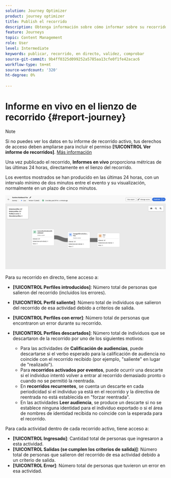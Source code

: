 ```yaml
---
solution: Journey Optimizer
product: journey optimizer
title: Publish el recorrido
description: Obtenga información sobre cómo informar sobre su recorrido
feature: Journeys
topic: Content Management
role: User
level: Intermediate
keywords: publicar, recorrido, en directo, validez, comprobar
source-git-commit: 9b4ff0325d099252a5785aa13cfe0f1fe42acac6
workflow-type: tm+mt
source-wordcount: '320'
ht-degree: 0%

---
```


# Informe en vivo en el lienzo de recorrido {#report-journey}

>[!NOTE]
>
>Si no puedes ver los datos en tu informe de recorrido activo, tus derechos de acceso deben ampliarse para incluir el permiso **[!UICONTROL Ver informe de recorridos]**. [Más información](../administration/permissions.md)

Una vez publicado el recorrido, **Informes en vivo** proporciona métricas de las últimas 24 horas, directamente en el lienzo del recorrido.

Los eventos mostrados se han producido en las últimas 24 horas, con un intervalo mínimo de dos minutos entre el evento y su visualización, normalmente en un plazo de cinco minutos.

![](assets/journey_live_report.png)

Para su recorrido en directo, tiene acceso a:

* **[!UICONTROL Perfiles introducidos]**: Número total de personas que salieron del recorrido (incluidos los errores).
* **[!UICONTROL Perfil saliente]**: Número total de individuos que salieron del recorrido de esa actividad debido a criterios de salida.
* **[!UICONTROL Perfiles con error]**: Número total de personas que encontraron un error durante su recorrido.
* **[!UICONTROL Perfiles descartados]**: Número total de individuos que se descartaron de la recorrido por uno de los siguientes motivos:

   * Para las actividades de **Calificación de audiencias**, puede descartarse si el verbo esperado para la calificación de audiencia no coincide con el recorrido recibido (por ejemplo, &quot;saliente&quot; en lugar de &quot;realizado&quot;).
   * Para **recorridos activados por eventos**, puede ocurrir una descarte si el individuo intentó volver a entrar al recorrido demasiado pronto o cuando no se permitió la reentrada.
   * En **recorridos recurrentes**, se cuenta un descarte en cada periodicidad si el individuo ya está en el recorrido y la directiva de reentrada no está establecida en &quot;forzar reentrada&quot;.
   * En las actividades **Leer audiencia**, se produce un descarte si no se establece ninguna identidad para el individuo exportado o si el área de nombres de identidad recibida no coincide con la esperada para el recorrido.

Para cada actividad dentro de cada recorrido activo, tiene acceso a:

* **[!UICONTROL Ingresado]**: Cantidad total de personas que ingresaron a esta actividad.
* **[!UICONTROL Salidas (se cumplen los criterios de salida)]**: Número total de personas que salieron del recorrido de esa actividad debido a un criterio de salida.
* **[!UICONTROL Error]**: Número total de personas que tuvieron un error en esa actividad.
